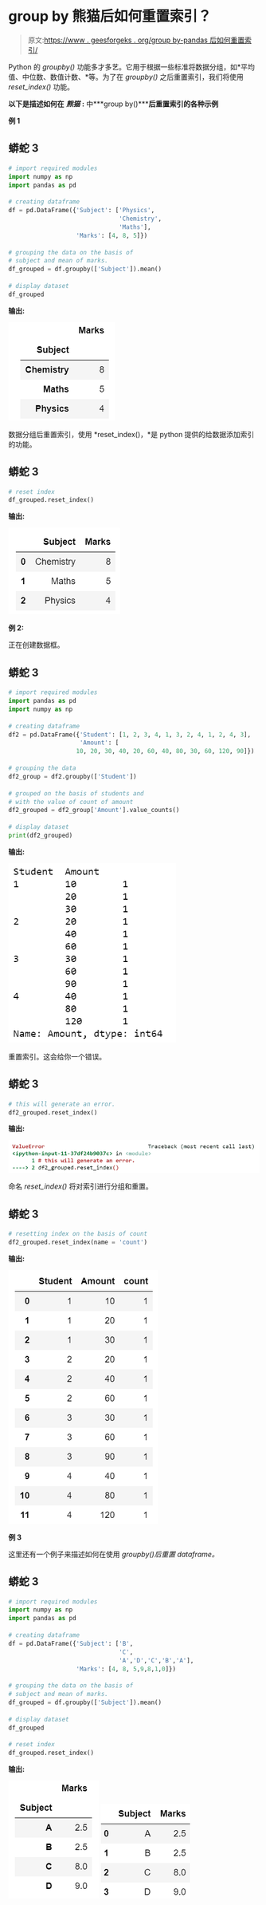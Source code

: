 # group by 熊猫后如何重置索引？

> 原文:[https://www . geesforgeks . org/group by-pandas 后如何重置索引/](https://www.geeksforgeeks.org/how-to-reset-index-after-groupby-pandas/)

Python 的 *groupby()* 功能多才多艺。它用于根据一些标准将数据分组，如*平均值、中位数、数值计数、*等。为了在 *groupby()* 之后重置索引，我们将使用 *reset_index()* 功能。

**以下是描述如何在** ***熊猫*** **:** 中***group by()*****后重置索引的各种示例**

**例 1**

## 蟒蛇 3

```py
# import required modules
import numpy as np
import pandas as pd

# creating dataframe
df = pd.DataFrame({'Subject': ['Physics', 
                               'Chemistry', 
                               'Maths'], 
                   'Marks': [4, 8, 5]})

# grouping the data on the basis of 
# subject and mean of marks.
df_grouped = df.groupby(['Subject']).mean()

# display dataset
df_grouped
```

**输出:**

![](img/9b7ed75112af2e657e908c911a2cf90a.png)

数据分组后重置索引，使用 *reset_index()，*是 python 提供的给数据添加索引的功能。

## 蟒蛇 3

```py
# reset index
df_grouped.reset_index()
```

**输出:**

![](img/6357a38a3271d13b78b1d6259dafcb7e.png)

**例 2:**

正在创建数据框。

## 蟒蛇 3

```py
# import required modules
import pandas as pd
import numpy as np

# creating dataframe
df2 = pd.DataFrame({'Student': [1, 2, 3, 4, 1, 3, 2, 4, 1, 2, 4, 3],
                    'Amount': [
                   10, 20, 30, 40, 20, 60, 40, 80, 30, 60, 120, 90]})

# grouping the data
df2_group = df2.groupby(['Student'])

# grouped on the basis of students and
# with the value of count of amount
df2_grouped = df2_group['Amount'].value_counts()

# display dataset
print(df2_grouped)
```

**输出:**

![](img/3e41c983d28eb63e3ee62ed4fc8df8c0.png)

重置索引。这会给你一个错误。

## 蟒蛇 3

```py
# this will generate an error.
df2_grouped.reset_index()
```

**输出:**

![](img/8cee0921c83b6496eb56b961fcae4ab0.png)

命名 *reset_index()* 将对索引进行分组和重置。

## 蟒蛇 3

```py
# resetting index on the basis of count
df2_grouped.reset_index(name = 'count')
```

**输出:**

![](img/71518148db338b6fed65e94e82fb2919.png)

**例 3**

这里还有一个例子来描述如何在使用 *groupby()后重置 dataframe。*

## 蟒蛇 3

```py
# import required modules
import numpy as np
import pandas as pd

# creating dataframe
df = pd.DataFrame({'Subject': ['B', 
                               'C', 
                               'A','D','C','B','A'], 
                   'Marks': [4, 8, 5,9,8,1,0]})

# grouping the data on the basis of 
# subject and mean of marks.
df_grouped = df.groupby(['Subject']).mean()

# display dataset
df_grouped

# reset index
df_grouped.reset_index()
```

**输出:**

![](img/f8775b87fc4f0f90ea052215400a7e4a.png) ![](img/9ee0e42d27a12a99f1071e436d24e482.png)